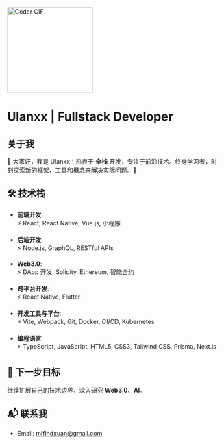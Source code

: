 <img src="https://media.giphy.com/media/1NYkJ0wTvncdXV5dN5/giphy.gif" alt="Coder GIF" width="200" height="200">

# Ulanxx | Fullstack Developer

## 关于我

👋 大家好，我是 Ulanxx！热衷于 **全栈** 开发，专注于前沿技术。终身学习者，时刻探索新的框架、工具和概念来解决实际问题。🚀

## 🛠️ 技术栈

- **前端开发**:  
  ⚡ React, React Native, Vue.js, 小程序

- **后端开发**:  
  ⚡ Node.js, GraphQL, RESTful APIs

- **Web3.0**:  
  ⚡ DApp 开发, Solidity, Ethereum, 智能合约

- **跨平台开发**:  
  ⚡ React Native, Flutter

- **开发工具与平台**:  
  ⚡ Vite, Webpack, Git, Docker, CI/CD, Kubernetes

- **编程语言**:  
  ⚡ TypeScript, JavaScript, HTML5, CSS3, Tailwind CSS, Prisma, Next.js

## 🚀 下一步目标

继续扩展自己的技术边界，深入研究 **Web3.0**、**AI**。

## 📬 联系我

- Email: [mifindxuan@gmail.com](mailto:mifindxuan@gmail.com)
